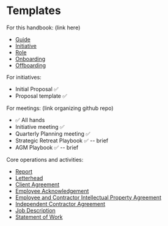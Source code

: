 # Templates 

For this handbook: (link here)
- [Guide](https://raw.githubusercontent.com/hyphacoop/handbook/master/templates/guide.md) 
- [Initiative](https://raw.githubusercontent.com/hyphacoop/handbook/master/templates/initiative.md)
- [Role](https://raw.githubusercontent.com/hyphacoop/handbook/master/templates/role.md)
- [Onboarding](https://raw.githubusercontent.com/hyphacoop/handbook/master/templates/checklist-onboarding.md)
- [Offboarding](https://raw.githubusercontent.com/hyphacoop/handbook/master/templates/checklist-offboarding.md)

For initiatives: 
- Initial Proposal ✅ 
- Proposal template   ✅  

For meetings: (link organizing github repo)
- ✅ All hands 
- Initiative meeting ✅ 
- Quarterly Planning meeting ✅ 
- Strategic Retreat Playbook ✅  -- brief
- AGM Playbook ✅  -- brief

Core operations and activities:
- [Report](https://docs.google.com/document/d/1erY--MhTXWOrJUzPXRSR4mP9Hs-62kc2QXl-fsCqB-0/edit?usp=sharing)
- [Letterhead](https://docs.google.com/document/d/1HQ2EUQYEIZcHRwHzmzDfrYU0dTMnOGEPbmo6l_HfZYs/edit?usp=sharing)
- [Client Agreement](https://docs.google.com/document/d/1nmPX8k3TSEEUYx7cFaOoVNKbwjhp8nbUZwe6OdvC7Do/edit?usp=sharing)
- [Employee Acknowledgement](https://docs.google.com/document/d/1s7KoLeYjfI1yjpJuOOlcZ57Z-93mZ-8--qSPhwzYbSg/edit?usp=sharing)
- [Employee and Contractor Intellectual Property Agreement](https://docs.google.com/document/d/1qWGdFAGNA37lSYEfWa31WGpuYO3nRzuKPnPnMlyPFrs/edit?usp=sharing)
- [Independent Contractor Agreement](https://docs.google.com/document/d/1AcwtfUZ9Avd9W1f69BRd_OYZxz85I9l5euEoBjV0wYM/edit?usp=sharing)
- [Job Description](https://docs.google.com/document/d/1sjUVnRowp6yYX7WQRIas1SwIloGTevNNOnIGdDAbjnk/edit?usp=sharing)
- [Statement of Work](https://docs.google.com/document/d/1fM3pdNv9YE7rqBF_MdGdR1T2OoXF0SqzCAvJgC9STd8/edit?usp=sharing) 



